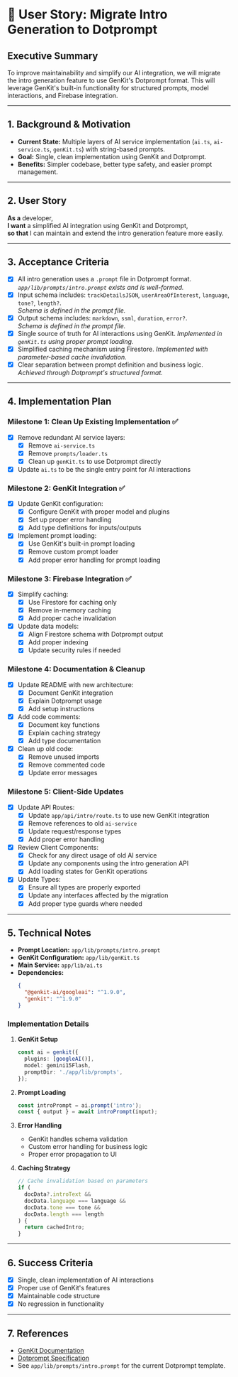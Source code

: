 # 🎯 User Story: Migrate Intro Generation to Dotprompt

## Executive Summary

To improve maintainability and simplify our AI integration, we will migrate the intro generation feature to use GenKit's Dotprompt format. This will leverage GenKit's built-in functionality for structured prompts, model interactions, and Firebase integration.

---

## 1. Background & Motivation

- **Current State:** Multiple layers of AI service implementation (`ai.ts`, `ai-service.ts`, `genKit.ts`) with string-based prompts.
- **Goal:** Single, clean implementation using GenKit and Dotprompt.
- **Benefits:** Simpler codebase, better type safety, and easier prompt management.

---

## 2. User Story

**As a** developer,  
**I want** a simplified AI integration using GenKit and Dotprompt,  
**so that** I can maintain and extend the intro generation feature more easily.

---

## 3. Acceptance Criteria

- [x] All intro generation uses a `.prompt` file in Dotprompt format.  
      _`app/lib/prompts/intro.prompt` exists and is well-formed._
- [x] Input schema includes: `trackDetailsJSON`, `userAreaOfInterest`, `language`, `tone?`, `length?`.  
      _Schema is defined in the prompt file._
- [x] Output schema includes: `markdown`, `ssml`, `duration`, `error?`.  
      _Schema is defined in the prompt file._
- [x] Single source of truth for AI interactions using GenKit.
      _Implemented in `genKit.ts` using proper prompt loading._
- [x] Simplified caching mechanism using Firestore.
      _Implemented with parameter-based cache invalidation._
- [x] Clear separation between prompt definition and business logic.
      _Achieved through Dotprompt's structured format._

---

## 4. Implementation Plan

### Milestone 1: Clean Up Existing Implementation ✅

- [x] Remove redundant AI service layers:
  - [x] Remove `ai-service.ts`
  - [x] Remove `prompts/loader.ts`
  - [x] Clean up `genKit.ts` to use Dotprompt directly
- [x] Update `ai.ts` to be the single entry point for AI interactions

### Milestone 2: GenKit Integration ✅

- [x] Update GenKit configuration:
  - [x] Configure GenKit with proper model and plugins
  - [x] Set up proper error handling
  - [x] Add type definitions for inputs/outputs
- [x] Implement prompt loading:
  - [x] Use GenKit's built-in prompt loading
  - [x] Remove custom prompt loader
  - [x] Add proper error handling for prompt loading

### Milestone 3: Firebase Integration ✅

- [x] Simplify caching:
  - [x] Use Firestore for caching only
  - [x] Remove in-memory caching
  - [x] Add proper cache invalidation
- [x] Update data models:
  - [x] Align Firestore schema with Dotprompt output
  - [x] Add proper indexing
  - [x] Update security rules if needed

### Milestone 4: Documentation & Cleanup

- [x] Update README with new architecture:
  - [x] Document GenKit integration
  - [x] Explain Dotprompt usage
  - [x] Add setup instructions
- [x] Add code comments:
  - [x] Document key functions
  - [x] Explain caching strategy
  - [x] Add type documentation
- [x] Clean up old code:
  - [x] Remove unused imports
  - [x] Remove commented code
  - [x] Update error messages

### Milestone 5: Client-Side Updates

- [x] Update API Routes:
  - [x] Update `app/api/intro/route.ts` to use new GenKit integration
  - [x] Remove references to old `ai-service`
  - [x] Update request/response types
  - [x] Add proper error handling
- [x] Review Client Components:
  - [x] Check for any direct usage of old AI service
  - [x] Update any components using the intro generation API
  - [x] Add loading states for GenKit operations
- [x] Update Types:
  - [x] Ensure all types are properly exported
  - [x] Update any interfaces affected by the migration
  - [x] Add proper type guards where needed

---

## 5. Technical Notes

- **Prompt Location:** `app/lib/prompts/intro.prompt`
- **GenKit Configuration:** `app/lib/genKit.ts`
- **Main Service:** `app/lib/ai.ts`
- **Dependencies:**
  ```json
  {
    "@genkit-ai/googleai": "^1.9.0",
    "genkit": "^1.9.0"
  }
  ```

### Implementation Details

1. **GenKit Setup**

   ```typescript
   const ai = genkit({
     plugins: [googleAI()],
     model: gemini15Flash,
     promptDir: './app/lib/prompts',
   });
   ```

2. **Prompt Loading**

   ```typescript
   const introPrompt = ai.prompt('intro');
   const { output } = await introPrompt(input);
   ```

3. **Error Handling**

   - GenKit handles schema validation
   - Custom error handling for business logic
   - Proper error propagation to UI

4. **Caching Strategy**
   ```typescript
   // Cache invalidation based on parameters
   if (
     docData?.introText &&
     docData.language === language &&
     docData.tone === tone &&
     docData.length === length
   ) {
     return cachedIntro;
   }
   ```

---

## 6. Success Criteria

- [x] Single, clean implementation of AI interactions
- [x] Proper use of GenKit's features
- [x] Maintainable code structure
- [x] No regression in functionality

---

## 7. References

- [GenKit Documentation](https://firebaseopensource.com/projects/firebase/genkit/)
- [Dotprompt Specification](https://firebaseopensource.com/projects/firebase/genkit/docs/prompts/)
- See `app/lib/prompts/intro.prompt` for the current Dotprompt template.
